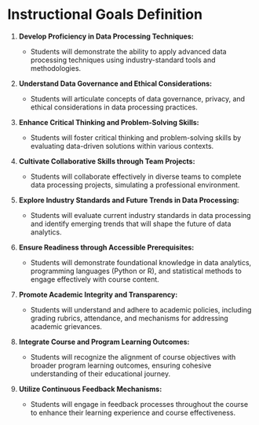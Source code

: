Instructional Goals Definition
==============================

1. **Develop Proficiency in Data Processing Techniques:** 
   - Students will demonstrate the ability to apply advanced data processing techniques using industry-standard tools and methodologies.

2. **Understand Data Governance and Ethical Considerations:** 
   - Students will articulate concepts of data governance, privacy, and ethical considerations in data processing practices.

3. **Enhance Critical Thinking and Problem-Solving Skills:** 
   - Students will foster critical thinking and problem-solving skills by evaluating data-driven solutions within various contexts.

4. **Cultivate Collaborative Skills through Team Projects:** 
   - Students will collaborate effectively in diverse teams to complete data processing projects, simulating a professional environment.

5. **Explore Industry Standards and Future Trends in Data Processing:** 
   - Students will evaluate current industry standards in data processing and identify emerging trends that will shape the future of data analytics. 

6. **Ensure Readiness through Accessible Prerequisites:** 
   - Students will demonstrate foundational knowledge in data analytics, programming languages (Python or R), and statistical methods to engage effectively with course content.

7. **Promote Academic Integrity and Transparency:** 
   - Students will understand and adhere to academic policies, including grading rubrics, attendance, and mechanisms for addressing academic grievances. 

8. **Integrate Course and Program Learning Outcomes:** 
   - Students will recognize the alignment of course objectives with broader program learning outcomes, ensuring cohesive understanding of their educational journey. 

9. **Utilize Continuous Feedback Mechanisms:** 
   - Students will engage in feedback processes throughout the course to enhance their learning experience and course effectiveness.